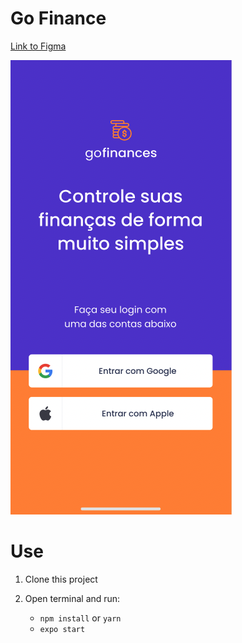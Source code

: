 # Go Finance

[Link to Figma](https://www.figma.com/file/NjJETCb9Ro6VgujAqtAuRk/GoFinances-Ignite-Copy?node-id=0%3A1)

![](./screenshots.png)

# Use

1. Clone this project
    

2. Open terminal and run:
    - ```npm install``` or ```yarn```
    - ```expo start```
